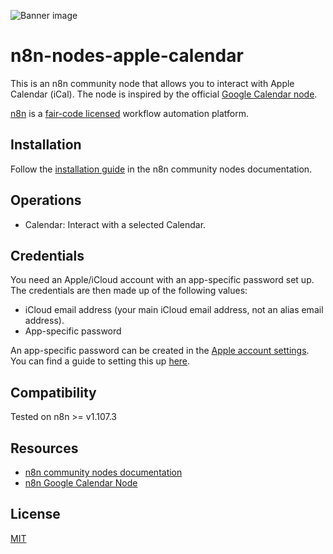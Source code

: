 ![Banner image](https://user-images.githubusercontent.com/10284570/173569848-c624317f-42b1-45a6-ab09-f0ea3c247648.png)

# n8n-nodes-apple-calendar

This is an n8n community node that allows you to interact with Apple Calendar (iCal).
The node is inspired by the official [Google Calendar node](https://github.com/n8n-io/n8n/tree/master/packages/nodes-base/nodes/Google/Calendar).

[n8n](https://n8n.io/) is a [fair-code licensed](https://docs.n8n.io/reference/license/) workflow automation platform.

## Installation

Follow the [installation guide](https://docs.n8n.io/integrations/community-nodes/installation/) in the n8n community nodes documentation.

## Operations

- Calendar: Interact with a selected Calendar.

## Credentials

You need an Apple/iCloud account with an app-specific password set up. The credentials are then made up of the following values:

- iCloud email address (your main iCloud email address, not an alias email address).
- App-specific password

An app-specific password can be created in the [Apple account settings](https://account.apple.com/account/manage). You can find a guide to setting this up [here](https://support.apple.com/en-us/102654).

## Compatibility

Tested on n8n >= v1.107.3

## Resources

- [n8n community nodes documentation](https://docs.n8n.io/integrations/community-nodes/)
- [n8n Google Calendar Node](https://github.com/n8n-io/n8n/tree/master/packages/nodes-base/nodes/Google/Calendar)

## License

[MIT](https://github.com/n8n-io/n8n-nodes-starter/blob/master/LICENSE.md)
